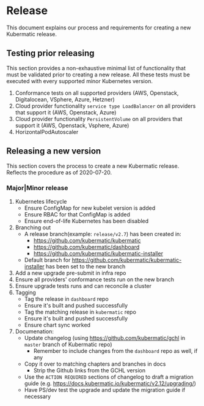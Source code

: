 # Release

This document explains our process and requirements for creating a new Kubermatic release.

## Testing prior releasing

This section provides a non-exhaustive minimal list of functionality that must be validated prior
to creating a new release. All these tests must be executed with every supported minor Kubernetes version.

1. Conformance tests on all supported providers (AWS, Openstack, Digitalocean, VSphere, Azure, Hetzner)
1. Cloud provider functionality `service type LoadBalancer` on all providers that support it (AWS, Openstack, Azure)
1. Cloud provider functionality `PersistentVolume` on all providers that support it (AWS, Openstack, Vsphere, Azure)
1. HorizontalPodAutoscaler

## Releasing a new version

This section covers the process to create a new Kubermatic release. Reflects the procedure as of 2020-07-20.

### Major|Minor release
1. Kubernetes lifecycle
    - Ensure ConfigMap for new kubelet version is added
    - Ensure RBAC for that ConfigMap is added
    - Ensure end-of-life Kubernetes has been disabled
1. Branching out
    - A release branch(example: `release/v2.7`) has been created in:
      - https://github.com/kubermatic/kubermatic
      - https://github.com/kubermatic/dashboard
      - https://github.com/kubermatic/kubermatic-installer
    - Default branch for https://github.com/kubermatic/kubermatic-installer has been set to the new branch
1. Add a new upgrade pre-submit in infra repo
1. Ensure all providers' conformance tests run on the new branch
1. Ensure upgrade tests runs and can reconcile a cluster
1. Tagging
    - Tag the release in `dashboard` repo
    - Ensure it's built and pushed successfully
    - Tag the matching release in `kubermatic` repo
    - Ensure it's built and pushed successfully
    - Ensure chart sync worked
1. Documenation:
    - Update changelog (using https://github.com/kubermatic/gchl in `master` branch of Kubermatic repo)
      - Remember to include changes from the `dashboard` repo as well, if any
    - Copy it over to matching chapters and branches in docs
      - Strip the Github links from the GCHL version
    - Use the `ACTION REQUIRED` sections of changelog to draft a migration guide (e.g. https://docs.kubermatic.io/kubermatic/v2.12/upgrading/)
    - Have PS/dev test the upgrade and update the migration guide if necessary

